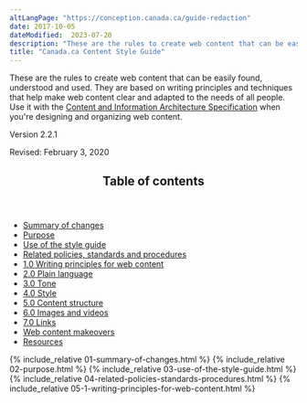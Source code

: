 ```yaml
---
altLangPage: "https://conception.canada.ca/guide-redaction"
date: 2017-10-05
dateModified:  2023-07-20
description: "These are the rules to create web content that can be easily found, understood and used."
title: "Canada.ca Content Style Guide"
---
```

<p>These are the rules to create web content that can be easily found, understood and used. They are based on writing principles and techniques that help make web content clear and adapted to the needs of all people. Use it with the <a href="{{ site.url }}/architecture/canada-content-information-architecture-specification.html">Content and Information Architecture Specification</a> when you're designing and organizing web content.</p>
<p>Version 2.2.1</p>
<p>Revised: February 3, 2020</p>
<section>
  <div class="panel panel-default">
    <header class="panel-heading">
      <h2 class="panel-title">Table of contents</h2>
    </header>
    <div class="panel-body">
      <ul>
        <li><a href="#sg-toc1">Summary of changes</a></li>
        <li><a href="#sg-toc2">Purpose</a></li>
        <li><a href="#sg-toc3">Use of the style guide</a></li>
        <li><a href="#sg-toc4">Related policies, standards and procedures</a></li>
        <li><a href="#sg-toc5">1.0 Writing principles for web content</a></li>
        <li><a href="#sg-toc6">2.0 Plain language</a></li>
        <li><a href="#sg-toc7">3.0 Tone</a></li>
        <li><a href="#sg-toc8">4.0 Style</a></li>
        <li><a href="#sg-toc9">5.0 Content structure</a></li>
        <li><a href="#sg-toc10">6.0 Images and videos</a></li>
        <li><a href="#sg-toc11">7.0 Links</a></li>
        <li><a href="#sg-toc12">Web content makeovers</a></li>
        <li><a href="#sg-toc13">Resources</a></li>
      </ul>
    </div>
  </div>
</section>
{% include_relative 01-summary-of-changes.html %}
{% include_relative 02-purpose.html %}
{% include_relative 03-use-of-the-style-guide.html %}
{% include_relative 04-related-policies-standards-procedures.html %}
{% include_relative 05-1-writing-principles-for-web-content.html %}
